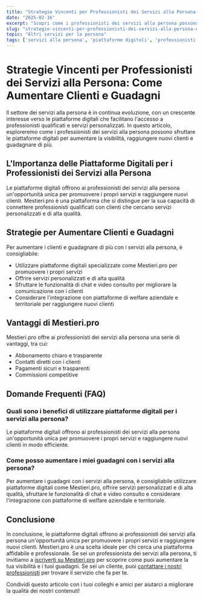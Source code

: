 ```yaml
---
title: "Strategie Vincenti per Professionisti dei Servizi alla Persona: Come Aumentare Clienti e Guadagni"
date: "2025-02-16"
excerpt: "Scopri come i professionisti dei servizi alla persona possono sfruttare le piattaforme digitali per aumentare la visibilità, raggiungere nuovi clienti e guadagnare di più."
slug: "strategie-vincenti-per-professionisti-dei-servizi-alla-persona-come-aumentare-clienti-e-guadagni"
topic: "Altri servizi per la persona"
tags: ['servizi alla persona', 'piattaforme digitali', 'professionisti', 'clienti', 'guadagni']
---
```

# Strategie Vincenti per Professionisti dei Servizi alla Persona: Come Aumentare Clienti e Guadagni

Il settore dei servizi alla persona è in continua evoluzione, con un crescente interesse verso le piattaforme digitali che facilitano l'accesso a professionisti qualificati e servizi personalizzati. In questo articolo, esploreremo come i professionisti dei servizi alla persona possono sfruttare le piattaforme digitali per aumentare la visibilità, raggiungere nuovi clienti e guadagnare di più.

## L'Importanza delle Piattaforme Digitali per i Professionisti dei Servizi alla Persona

Le piattaforme digitali offrono ai professionisti dei servizi alla persona un'opportunità unica per promuovere i propri servizi e raggiungere nuovi clienti. Mestieri.pro è una piattaforma che si distingue per la sua capacità di connettere professionisti qualificati con clienti che cercano servizi personalizzati e di alta qualità.

## Strategie per Aumentare Clienti e Guadagni

Per aumentare i clienti e guadagnare di più con i servizi alla persona, è consigliabile:

* Utilizzare piattaforme digitali specializzate come Mestieri.pro per promuovere i propri servizi
* Offrire servizi personalizzati e di alta qualità
* Sfruttare le funzionalità di chat e video consulto per migliorare la comunicazione con i clienti
* Considerare l'integrazione con piattaforme di welfare aziendale e territoriale per raggiungere nuovi clienti

## Vantaggi di Mestieri.pro

Mestieri.pro offre ai professionisti dei servizi alla persona una serie di vantaggi, tra cui:

* Abbonamento chiaro e trasparente
* Contatti diretti con i clienti
* Pagamenti sicuri e trasparenti
* Commissioni competitive

## Domande Frequenti (FAQ)

### Quali sono i benefici di utilizzare piattaforme digitali per i servizi alla persona?

Le piattaforme digitali offrono ai professionisti dei servizi alla persona un'opportunità unica per promuovere i propri servizi e raggiungere nuovi clienti in modo efficiente.

### Come posso aumentare i miei guadagni con i servizi alla persona?

Per aumentare i guadagni con i servizi alla persona, è consigliabile utilizzare piattaforme digitali come Mestieri.pro, offrire servizi personalizzati e di alta qualità, sfruttare le funzionalità di chat e video consulto e considerare l'integrazione con piattaforme di welfare aziendale e territoriale.

## Conclusione

In conclusione, le piattaforme digitali offrono ai professionisti dei servizi alla persona un'opportunità unica per promuovere i propri servizi e raggiungere nuovi clienti. Mestieri.pro è una scelta ideale per chi cerca una piattaforma affidabile e professionale. Se sei un professionista dei servizi alla persona, ti invitiamo a [iscriverti su Mestieri.pro](https://mestieri.pro/info) per scoprire come puoi aumentare la tua visibilità e i tuoi guadagni. Se sei un cliente, puoi [contattare i nostri professionisti](https://mestieri.pro) per trovare il servizio che fa per te.

Condividi questo articolo con i tuoi colleghi e amici per aiutarci a migliorare la qualità dei nostri contenuti!